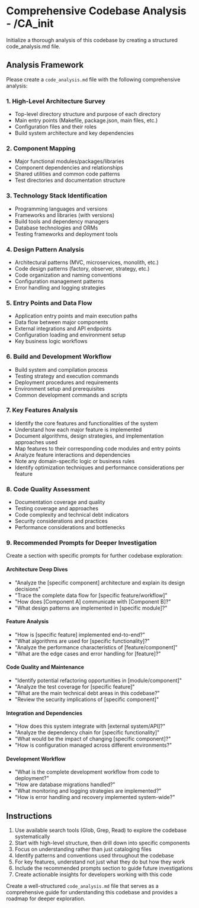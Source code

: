 # Comprehensive Codebase Analysis - /CA_init

Initialize a thorough analysis of this codebase by creating a structured code_analysis.md file.

## Analysis Framework

Please create a `code_analysis.md` file with the following comprehensive analysis:

### 1. High-Level Architecture Survey
- Top-level directory structure and purpose of each directory
- Main entry points (Makefile, package.json, main files, etc.)
- Configuration files and their roles
- Build system architecture and key dependencies

### 2. Component Mapping
- Major functional modules/packages/libraries
- Component dependencies and relationships
- Shared utilities and common code patterns
- Test directories and documentation structure

### 3. Technology Stack Identification
- Programming languages and versions
- Frameworks and libraries (with versions)
- Build tools and dependency managers
- Database technologies and ORMs
- Testing frameworks and deployment tools

### 4. Design Pattern Analysis
- Architectural patterns (MVC, microservices, monolith, etc.)
- Code design patterns (factory, observer, strategy, etc.)
- Code organization and naming conventions
- Configuration management patterns
- Error handling and logging strategies

### 5. Entry Points and Data Flow
- Application entry points and main execution paths
- Data flow between major components
- External integrations and API endpoints
- Configuration loading and environment setup
- Key business logic workflows

### 6. Build and Development Workflow
- Build system and compilation process
- Testing strategy and execution commands
- Deployment procedures and requirements
- Environment setup and prerequisites
- Common development commands and scripts

### 7. Key Features Analysis
- Identify the core features and functionalities of the system
- Understand how each major feature is implemented
- Document algorithms, design strategies, and implementation approaches used
- Map features to their corresponding code modules and entry points
- Analyze feature interactions and dependencies
- Note any domain-specific logic or business rules
- Identify optimization techniques and performance considerations per feature

### 8. Code Quality Assessment
- Documentation coverage and quality
- Testing coverage and approaches
- Code complexity and technical debt indicators
- Security considerations and practices
- Performance considerations and bottlenecks

### 9. Recommended Prompts for Deeper Investigation
Create a section with specific prompts for further codebase exploration:

#### Architecture Deep Dives
- "Analyze the [specific component] architecture and explain its design decisions"
- "Trace the complete data flow for [specific feature/workflow]"
- "How does [Component A] communicate with [Component B]?"
- "What design patterns are implemented in [specific module]?"

#### Feature Analysis
- "How is [specific feature] implemented end-to-end?"
- "What algorithms are used for [specific functionality]?"
- "Analyze the performance characteristics of [feature/component]"
- "What are the edge cases and error handling for [feature]?"

#### Code Quality and Maintenance
- "Identify potential refactoring opportunities in [module/component]"
- "Analyze the test coverage for [specific feature]"
- "What are the main technical debt areas in this codebase?"
- "Review the security implications of [specific component]"

#### Integration and Dependencies  
- "How does this system integrate with [external system/API]?"
- "Analyze the dependency chain for [specific functionality]"
- "What would be the impact of changing [specific component]?"
- "How is configuration managed across different environments?"

#### Development Workflow
- "What is the complete development workflow from code to deployment?"
- "How are database migrations handled?"
- "What monitoring and logging strategies are implemented?"
- "How is error handling and recovery implemented system-wide?"

## Instructions

1. Use available search tools (Glob, Grep, Read) to explore the codebase systematically
2. Start with high-level structure, then drill down into specific components
3. Focus on understanding rather than just cataloging files
4. Identify patterns and conventions used throughout the codebase
5. For key features, understand not just what they do but how they work
6. Include the recommended prompts section to guide future investigations
7. Create actionable insights for developers working with this code

Create a well-structured `code_analysis.md` file that serves as a comprehensive guide for understanding this codebase and provides a roadmap for deeper exploration.